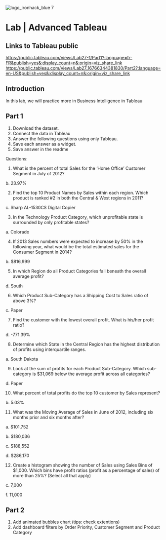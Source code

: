 ![logo_ironhack_blue 7](https://user-images.githubusercontent.com/23629340/40541063-a07a0a8a-601a-11e8-91b5-2f13e4e6b441.png)

# Lab | Advanced Tableau

## Links to Tableau public

https://public.tableau.com/views/Lab27-1/Part1?:language=fr-FR&publish=yes&:display_count=n&:origin=viz_share_link
https://public.tableau.com/views/Lab27_16766344381830/Part2?:language=en-US&publish=yes&:display_count=n&:origin=viz_share_link

## Introduction

In this lab, we will practice more in Business Intelligence in Tableau



## Part 1

1. Download the dataset.
2. Connect the data in Tableau
3. Answer the following questions using only Tableau. 
4. Save each answer as a widget. 
5. Save answer in the readme

Questions:
1. What is the percent of total Sales for the ‘Home Office’ Customer Segment in July of 2012?

b. 23.97%

2. Find the top 10 Product Names by Sales within each region. Which product is ranked #2 in both the Central
& West regions in 2011?

c. Sharp AL-1530CS Digital Copier

3. In the Technology Product Category, which unprofitable state is surrounded by only profitable states?

a. Colorado

4. If 2013 Sales numbers were expected to increase by 50% in the following year, what would be the total
estimated sales for the Consumer Segment in 2014?

b. $816,999

5. In which Region do all Product Categories fall beneath the overall average profit?

d. South

6. Which Product Sub-Category has a Shipping Cost to Sales ratio of above 3%?

c. Paper

7. Find the customer with the lowest overall profit. What is his/her profit ratio?

d. -771.39%

8. Determine which State in the Central Region has the highest distribution of profits using interquartile
ranges.

a. South Dakota

9. Look at the sum of profits for each Product Sub-Category. Which sub-category is $31,069 below the
average profit across all categories?

d. Paper

10. What percent of total profits do the top 10 customer by Sales represent?

b. 5.03%

11. What was the Moving Average of Sales in June of 2012, including six months prior and six months after?

a. $101,752

b. $180,036

c. $188,552

d. $286,170

12. Create a histogram showing the number of Sales using Sales Bins of $1,000. Which bins have profit ratios
(profit as a percentage of sales) of more than 25%? (Select all that apply)

c. 7,000

f. 11,000

## Part 2
1. Add animated bubbles chart (tips: check extentions)
2. Add dashboard filters by Order Priority, Customer Segment and Product Category
